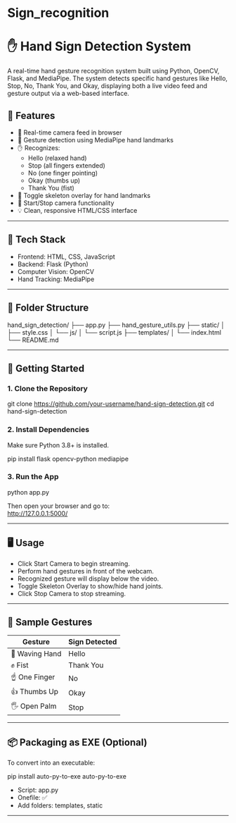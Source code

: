 # Sign_recognition
# ✋ Hand Sign Detection System

A real-time hand gesture recognition system built using Python, OpenCV, Flask, and MediaPipe. The system detects specific hand gestures like Hello, Stop, No, Thank You, and Okay, displaying both a live video feed and gesture output via a web-based interface.

## 📌 Features

- 🔴 Real-time camera feed in browser
- 🧠 Gesture detection using MediaPipe hand landmarks
- ✋ Recognizes:
  - Hello (relaxed hand)
  - Stop (all fingers extended)
  - No (one finger pointing)
  - Okay (thumbs up)
  - Thank You (fist)
- 🎯 Toggle skeleton overlay for hand landmarks
- 🔘 Start/Stop camera functionality
- 💡 Clean, responsive HTML/CSS interface

---

## 🧰 Tech Stack

- Frontend: HTML, CSS, JavaScript
- Backend: Flask (Python)
- Computer Vision: OpenCV
- Hand Tracking: MediaPipe

---

## 📁 Folder Structure

hand_sign_detection/
├── app.py
├── hand_gesture_utils.py
├── static/
│   ├── style.css
│   └── js/
│       └── script.js
├── templates/
│   └── index.html
└── README.md

---

## 🚀 Getting Started

### 1. Clone the Repository

git clone https://github.com/your-username/hand-sign-detection.git
cd hand-sign-detection

### 2. Install Dependencies

Make sure Python 3.8+ is installed.

pip install flask opencv-python mediapipe

### 3. Run the App

python app.py

Then open your browser and go to:  
http://127.0.0.1:5000/

---

## 🖥️ Usage

- Click Start Camera to begin streaming.
- Perform hand gestures in front of the webcam.
- Recognized gesture will display below the video.
- Toggle Skeleton Overlay to show/hide hand joints.
- Click Stop Camera to stop streaming.

---

## 📸 Sample Gestures

Gesture       | Sign Detected
--------------|----------------
👋 Waving Hand | Hello
✊ Fist         | Thank You
☝️ One Finger  | No
👍 Thumbs Up   | Okay
🖐️ Open Palm   | Stop

---

## 📦 Packaging as EXE (Optional)

To convert into an executable:

pip install auto-py-to-exe
auto-py-to-exe

- Script: app.py
- Onefile: ✅
- Add folders: templates, static

---
